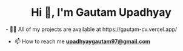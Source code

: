<h1 align="center">Hi 👋, I'm Gautam Upadhyay</h1>
- 👨‍💻 All of my projects are available at https://gautam-cv.vercel.app/

- 📫 How to reach me **upadhyaygautam97@gmail.com**
